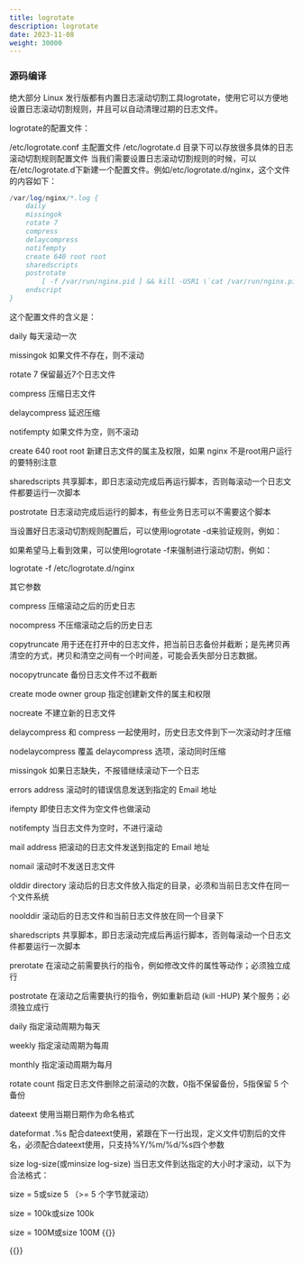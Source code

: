 ```yaml
---
title: logrotate
description: logrotate
date: 2023-11-08
weight: 30000
---
```







### 源码编译

绝大部分 Linux 发行版都有内置日志滚动切割工具logrotate，使用它可以方便地设置日志滚动切割规则，并且可以自动清理过期的日志文件。

logrotate的配置文件：

/etc/logrotate.conf 主配置文件
/etc/logrotate.d 目录下可以存放很多具体的日志滚动切割规则配置文件
当我们需要设置日志滚动切割规则的时候，可以在/etc/logrotate.d下新建一个配置文件。例如/etc/logrotate.d/nginx，这个文件的内容如下：
```sql
/var/log/nginx/*.log {
    daily
    missingok
    rotate 7
    compress
    delaycompress
    notifempty
    create 640 root root
    sharedscripts
    postrotate
        [ -f /var/run/nginx.pid ] && kill -USR1 \`cat /var/run/nginx.pid\`
    endscript
}
```
这个配置文件的含义是：

daily 每天滚动一次

missingok 如果文件不存在，则不滚动

rotate 7 保留最近7个日志文件

compress 压缩日志文件

delaycompress 延迟压缩

notifempty 如果文件为空，则不滚动

create 640 root root 新建日志文件的属主及权限，如果 nginx 不是root用户运行的要特别注意

sharedscripts 共享脚本，即日志滚动完成后再运行脚本，否则每滚动一个日志文件都要运行一次脚本

postrotate 日志滚动完成后运行的脚本，有些业务日志可以不需要这个脚本

当设置好日志滚动切割规则配置后，可以使用logrotate -d来验证规则，例如：

如果希望马上看到效果，可以使用logrotate -f来强制进行滚动切割，例如：

logrotate -f /etc/logrotate.d/nginx

其它参数

compress 压缩滚动之后的历史日志

nocompress 不压缩滚动之后的历史日志

copytruncate 用于还在打开中的日志文件，把当前日志备份并截断；是先拷贝再清空的方式，拷贝和清空之间有一个时间差，可能会丢失部分日志数据。

nocopytruncate 备份日志文件不过不截断

create mode owner group 指定创建新文件的属主和权限

nocreate 不建立新的日志文件

delaycompress 和 compress 一起使用时，历史日志文件到下一次滚动时才压缩

nodelaycompress 覆盖 delaycompress 选项，滚动同时压缩

missingok 如果日志缺失，不报错继续滚动下一个日志

errors address 滚动时的错误信息发送到指定的 Email 地址

ifempty 即使日志文件为空文件也做滚动

notifempty 当日志文件为空时，不进行滚动

mail address 把滚动的日志文件发送到指定的 Email 地址

nomail 滚动时不发送日志文件

olddir directory 滚动后的日志文件放入指定的目录，必须和当前日志文件在同一个文件系统

noolddir 滚动后的日志文件和当前日志文件放在同一个目录下

sharedscripts 共享脚本，即日志滚动完成后再运行脚本，否则每滚动一个日志文件都要运行一次脚本

prerotate 在滚动之前需要执行的指令，例如修改文件的属性等动作；必须独立成行

postrotate 在滚动之后需要执行的指令，例如重新启动 (kill -HUP) 某个服务；必须独立成行

daily 指定滚动周期为每天

weekly 指定滚动周期为每周

monthly 指定滚动周期为每月

rotate count 指定日志文件删除之前滚动的次数，0指不保留备份，5指保留 5 个备份

dateext 使用当期日期作为命名格式

dateformat .%s 配合dateext使用，紧跟在下一行出现，定义文件切割后的文件名，必须配合dateext使用，只支持%Y/%m/%d/%s四个参数

size log-size(或minsize log-size) 当日志文件到达指定的大小时才滚动，以下为合法格式：

size = 5或size 5 （>= 5 个字节就滚动）

size = 100k或size 100k

size = 100M或size 100M
{{<alert>}}


{{</alert>}}












